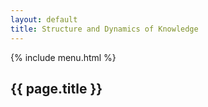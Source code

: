 ```yaml
--- 
layout: default
title: Structure and Dynamics of Knowledge
---
```

{% include menu.html %}
## {{ page.title }}
